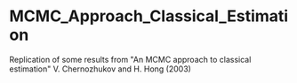 # MCMC_Approach_Classical_Estimation
Replication of some results from "An MCMC approach to classical estimation" V. Chernozhukov and H. Hong (2003)
